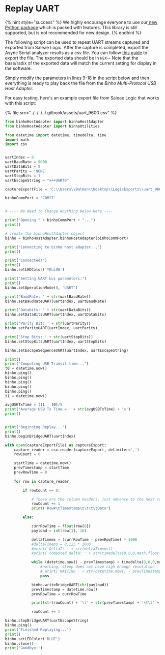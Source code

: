 # Replay UART

{% hint style="success" %}
We highly encourage everyone to use our[ new Python package](https://support.binho.io/python-libraries/binho-python-package) which is packed with features. This library is still supported, but is not recommended for new design.
{% endhint %}

The following script can be used to repeat UART streams captured and exported from Saleae Logic. After the capture is completed, export the Async Serial analyzer results as a csv file. You can follow [this guide](https://support.saleae.com/user-guide/using-logic/saving-loading-and-exporting-data#exporting-analyzer-results) to export the file. The exported data should be in `HEX`-- Note that the base/radix of the exported data will match the current setting for display in the software.

Simply modify the parameters in lines 9-18 in the script below and then everything is ready to play back the file from the _Binho Multi-Protocol USB Host Adapter_.

For easy testing, here's an example export file from Saleae Logic that works with this script:

{% file src="../../../../.gitbook/assets/uart\_9600.csv" %}

```python
from binhoHostAdapter import binhoHostAdapter
from binhoHostAdapter import binhoUtilities

from datetime import datetime, timedelta, time
import math
import csv


uartIndex = 0
uartBaudRate = 9600
uartDataBits = 8
uartParity = 'NONE'
uartStopBits = 1
uartEscapeString = "+++UART0"

captureExportFile = 'C:\\Users\\Batman\\Desktop\\LogicExports\\uart_9600.csv'

binhoCommPort = 'COM27'


# ---- No Need to Change Anything Below Here ----

print("Opening " + binhoCommPort + "...")
print()

# create the binhoHostAdapter object
binho = binhoHostAdapter.binhoHostAdapter(binhoCommPort)

print("Connecting to binho host adapter...")
print()

print("Connected!")
print()
binho.setLEDColor('YELLOW')

print("Setting UART bus parameters:")
print()
binho.setOperationMode(0, 'UART')

print('BaudRate: ' + str(uartBaudRate))
binho.setBaudRateUART(uartIndex, uartBaudRate)

print('Databits: ' + str(uartDataBits))
binho.setDataBitsUART(uartIndex, uartDataBits)

print('Parity Bit: ' + str(uartParity))
binho.setParityUART(uartIndex, uartParity)

print('Stop Bits: ' + str(uartStopBits))
binho.setStopBitsUART(uartIndex, uartStopBits)

binho.setEscapeSequenceUART(uartIndex, uartEscapeString)

print()
print("Computing USB Transit time...")
t0 = datetime.now()
binho.ping()
binho.ping()
binho.ping()
binho.ping()
binho.ping()
t1 = datetime.now()

avgUSBTxTime = (t1 - t0)/5
print('Average USB Tx Time = ' + str(avgUSBTxTime) + 's')
print()


print("Beginning Replay...")
print()
binho.beginBridgeUART(uartIndex)

with open(captureExportFile) as captureExport:
	capture_reader = csv.reader(captureExport, delimiter=',')
	rowCount = 0

	startTime = datetime.now()
	prevTimestamp = startTime
	prevRowTime = 0
	
	for row in capture_reader:

		if rowCount == 0:

			# These are the column headers, just advance to the next row
			rowCount += 1
			print('Row#\tTimestamp\t\t\t\tData')

		else:

			currRowTime = float(row[0])
			payload = int(row[1], 16)

			deltaTimems = (currRowTime - prevRowTime) * 1000
			#deltaTimems = 0.125 * 1000
			#print('DeltaT: ' + str(deltaTimems))
			#print('computed delta: ' + str(timedelta(0,0,0,math.floor(deltaTimems))))

			while (datetime.now() - prevTimestamp) < timedelta(0,0,0,math.floor(deltaTimems)):
				#nothing, sleep does not have high enough resolution
				# print('WAITING ' + str(datetime.now() - prevTimestamp))
				pass

			binho.writeBridgeUART(chr(payload))
			prevTimestamp = datetime.now()
			prevRowTime = currRowTime

			print(str(rowCount) + '\t' + str(prevTimestamp) + '\t\t' + str(payload))

			rowCount += 1

binho.stopBridgeUART(uartEscapeString)
binho.ping()
print('Finished Replaying...')
print()
binho.setLEDColor('BLUE')
binho.close()
print('Goodbye!')
```

